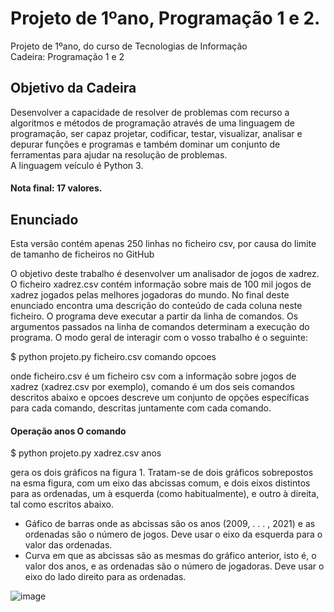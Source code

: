 
# Projeto de 1ºano, Programação 1 e 2.
Projeto de 1ºano, do curso de Tecnologias de Informação <br>
Cadeira: Programação 1 e 2 

## Objetivo da Cadeira
Desenvolver a capacidade de resolver de problemas com recurso a algoritmos e métodos de programação através de uma linguagem de programação, ser capaz projetar, codificar, testar, visualizar, analisar e depurar funções e programas e também dominar um conjunto de ferramentas para ajudar na resolução de problemas. <br>
A linguagem veículo é Python 3.

#### Nota final: 17 valores.

## Enunciado
Esta versão contém apenas 250 linhas no ficheiro csv, por causa do limite de tamanho de ficheiros no GitHub <br>

O objetivo deste trabalho é desenvolver um analisador de jogos de xadrez. O ficheiro xadrez.csv contém informação sobre mais de 100 mil jogos de
xadrez jogados pelas melhores jogadoras do mundo. No final deste enunciado encontra uma descrição do conteúdo de cada coluna neste ficheiro.
O programa deve executar a partir da linha de comandos. Os argumentos passados na linha de comandos determinam a execução do programa. O
modo geral de interagir com o vosso trabalho é o seguinte:

$ python projeto.py ficheiro.csv comando opcoes 

onde ficheiro.csv é um ficheiro csv com a informação sobre jogos de xadrez (xadrez.csv por exemplo), comando é um dos seis comandos
descritos abaixo e opcoes descreve um conjunto de opções específicas para cada comando, descritas juntamente com cada comando.

#### Operação anos O comando
$ python projeto.py xadrez.csv anos

gera os dois gráficos na figura 1. Tratam-se de dois gráficos sobrepostos na esma figura, com um eixo das abcissas comum, e dois eixos distintos para as
ordenadas, um à esquerda (como habitualmente), e outro à direita, tal como escritos abaixo.

- Gáfico de barras onde as abcissas são os anos (2009, . . . , 2021) e as ordenadas são o número de jogos. Deve usar o eixo da esquerda para o valor das ordenadas.
- Curva em que as abcissas são as mesmas do gráfico anterior, isto é, o valor dos anos, e as ordenadas são o número de jogadoras. Deve usar o eixo do lado direito para as ordenadas.

![image](https://user-images.githubusercontent.com/105118849/167372906-b61b04f2-7742-43cb-91cb-63d0e0f679b0.png)










